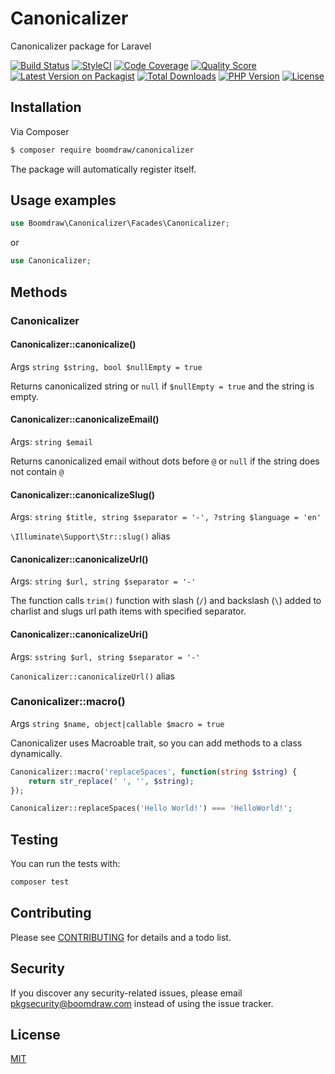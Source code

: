 # Canonicalizer

Canonicalizer package for Laravel

[![Build Status](https://img.shields.io/scrutinizer/build/g/boomdraw/canonicalizer.svg?style=flat-square)](https://scrutinizer-ci.com/g/boomdraw/canonicalizer)
[![StyleCI](https://github.styleci.io/repos/226411259/shield?branch=master)](https://github.styleci.io/repos/226411259)
[![Code Coverage](https://img.shields.io/scrutinizer/coverage/g/boomdraw/canonicalizer.svg?style=flat-square)](https://scrutinizer-ci.com/g/boomdraw/canonicalizer)
[![Quality Score](https://img.shields.io/scrutinizer/g/boomdraw/canonicalizer.svg?style=flat-square)](https://scrutinizer-ci.com/g/boomdraw/canonicalizer)
[![Latest Version on Packagist](https://img.shields.io/packagist/v/boomdraw/canonicalizer?style=flat-square)](https://packagist.org/packages/boomdraw/canonicalizer)
[![Total Downloads](https://img.shields.io/packagist/dt/boomdraw/canonicalizer.svg?style=flat-square)](https://packagist.org/packages/boomdraw/canonicalizer)
[![PHP Version](https://img.shields.io/packagist/php-v/boomdraw/canonicalizer?style=flat-square)](https://packagist.org/packages/boomdraw/canonicalizer)
[![License](https://img.shields.io/packagist/l/boomdraw/canonicalizer?style=flat-square?style=flat-square)](https://packagist.org/packages/boomdraw/canonicalizer)

## Installation

Via Composer

``` bash
$ composer require boomdraw/canonicalizer
```

The package will automatically register itself.

## Usage examples

```php
use Boomdraw\Canonicalizer\Facades\Canonicalizer;
```

or

```php
use Canonicalizer;
```

## Methods

### Canonicalizer

#### Canonicalizer::canonicalize()

Args `string $string, bool $nullEmpty = true`

Returns canonicalized string or `null` if `$nullEmpty = true` and the string is empty.

#### Canonicalizer::canonicalizeEmail()

Args: `string $email`

Returns canonicalized email without dots before `@` or `null` if the string does not contain `@`

#### Canonicalizer::canonicalizeSlug()

Args: `string $title, string $separator = '-', ?string $language = 'en'`

`\Illuminate\Support\Str::slug()` alias

#### Canonicalizer::canonicalizeUrl()

Args: `string $url, string $separator = '-'`

The function calls `trim()` function with slash (`/`) and backslash (`\`) added to charlist and slugs url path items
with specified separator.

#### Canonicalizer::canonicalizeUri()

Args: `sstring $url, string $separator = '-'`

`Canonicalizer::canonicalizeUrl()` alias

### Canonicalizer::macro()

Args `string $name, object|callable $macro = true`

Canonicalizer uses Macroable trait, so you can add methods to a class dynamically.

```php
Canonicalizer::macro('replaceSpaces', function(string $string) {
    return str_replace(' ', '', $string);  
});

Canonicalizer::replaceSpaces('Hello World!') === 'HelloWorld!';
```

## Testing

You can run the tests with:

```bash
composer test
```

## Contributing

Please see [CONTRIBUTING](CONTRIBUTING.md) for details and a todo list.

## Security

If you discover any security-related issues, please email [pkgsecurity@boomdraw.com](mailto:pkgsecurity@boomdraw.com) instead of using the issue tracker.

## License

[MIT](http://opensource.org/licenses/MIT)
